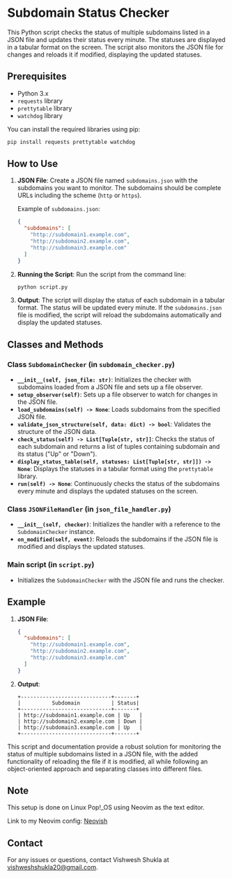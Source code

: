 
# Subdomain Status Checker

This Python script checks the status of multiple subdomains listed in a JSON file and updates their status every minute. The statuses are displayed in a tabular format on the screen. The script also monitors the JSON file for changes and reloads it if modified, displaying the updated statuses.

## Prerequisites

- Python 3.x
- `requests` library
- `prettytable` library
- `watchdog` library

You can install the required libraries using pip:

```bash
pip install requests prettytable watchdog
```

## How to Use

1. **JSON File**: Create a JSON file named `subdomains.json` with the subdomains you want to monitor. The subdomains should be complete URLs including the scheme (`http` or `https`).

    Example of `subdomains.json`:

    ```json
    {
      "subdomains": [
        "http://subdomain1.example.com",
        "http://subdomain2.example.com",
        "http://subdomain3.example.com"
      ]
    }
    ```

2. **Running the Script**: Run the script from the command line:

    ```bash
    python script.py
    ```

3. **Output**: The script will display the status of each subdomain in a tabular format. The status will be updated every minute. If the `subdomains.json` file is modified, the script will reload the subdomains automatically and display the updated statuses.

## Classes and Methods

### Class `SubdomainChecker` (in `subdomain_checker.py`)

- **`__init__(self, json_file: str)`**: Initializes the checker with subdomains loaded from a JSON file and sets up a file observer.
- **`setup_observer(self)`**: Sets up a file observer to watch for changes in the JSON file.
- **`load_subdomains(self) -> None`**: Loads subdomains from the specified JSON file.
- **`validate_json_structure(self, data: dict) -> bool`**: Validates the structure of the JSON data.
- **`check_status(self) -> List[Tuple[str, str]]`**: Checks the status of each subdomain and returns a list of tuples containing subdomain and its status ("Up" or "Down").
- **`display_status_table(self, statuses: List[Tuple[str, str]]) -> None`**: Displays the statuses in a tabular format using the `prettytable` library.
- **`run(self) -> None`**: Continuously checks the status of the subdomains every minute and displays the updated statuses on the screen.

### Class `JSONFileHandler` (in `json_file_handler.py`)

- **`__init__(self, checker)`**: Initializes the handler with a reference to the `SubdomainChecker` instance.
- **`on_modified(self, event)`**: Reloads the subdomains if the JSON file is modified and displays the updated statuses.

### Main script (in `script.py`)

- Initializes the `SubdomainChecker` with the JSON file and runs the checker.

## Example

1. **JSON File**:

    ```json
    {
      "subdomains": [
        "http://subdomain1.example.com",
        "http://subdomain2.example.com",
        "http://subdomain3.example.com"
      ]
    }
    ```

2. **Output**:

    ```plaintext
    +-----------------------------+-------+
    |          Subdomain          | Status|
    +-----------------------------+-------+
    | http://subdomain1.example.com | Up   |
    | http://subdomain2.example.com | Down |
    | http://subdomain3.example.com | Up   |
    +-----------------------------+-------+
    ```

This script and documentation provide a robust solution for monitoring the status of multiple subdomains listed in a JSON file, with the added functionality of reloading the file if it is modified, all while following an object-oriented approach and separating classes into different files.

## Note

This setup is done on Linux Pop!_OS using Neovim as the text editor.

Link to my Neovim config: [Neovish](https://github.com/vishwesh5544/neovish)

## Contact

For any issues or questions, contact Vishwesh Shukla at <vishweshshukla20@gmail.com>.
